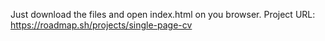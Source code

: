 Just download the files and open index.html on you browser.
Project URL: https://roadmap.sh/projects/single-page-cv
